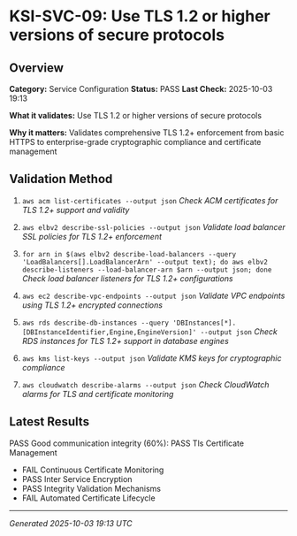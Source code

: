 # KSI-SVC-09: Use TLS 1.2 or higher versions of secure protocols

## Overview

**Category:** Service Configuration
**Status:** PASS
**Last Check:** 2025-10-03 19:13

**What it validates:** Use TLS 1.2 or higher versions of secure protocols

**Why it matters:** Validates comprehensive TLS 1.2+ enforcement from basic HTTPS to enterprise-grade cryptographic compliance and certificate management

## Validation Method

1. `aws acm list-certificates --output json`
   *Check ACM certificates for TLS 1.2+ support and validity*

2. `aws elbv2 describe-ssl-policies --output json`
   *Validate load balancer SSL policies for TLS 1.2+ enforcement*

3. `for arn in $(aws elbv2 describe-load-balancers --query 'LoadBalancers[].LoadBalancerArn' --output text); do aws elbv2 describe-listeners --load-balancer-arn $arn --output json; done`
   *Check load balancer listeners for TLS 1.2+ configurations*

4. `aws ec2 describe-vpc-endpoints --output json`
   *Validate VPC endpoints using TLS 1.2+ encrypted connections*

5. `aws rds describe-db-instances --query 'DBInstances[*].[DBInstanceIdentifier,Engine,EngineVersion]' --output json`
   *Check RDS instances for TLS 1.2+ support in database engines*

6. `aws kms list-keys --output json`
   *Validate KMS keys for cryptographic compliance*

7. `aws cloudwatch describe-alarms --output json`
   *Check CloudWatch alarms for TLS and certificate monitoring*

## Latest Results

PASS Good communication integrity (60%): PASS Tls Certificate Management
- FAIL Continuous Certificate Monitoring
- PASS Inter Service Encryption
- PASS Integrity Validation Mechanisms
- FAIL Automated Certificate Lifecycle

---
*Generated 2025-10-03 19:13 UTC*